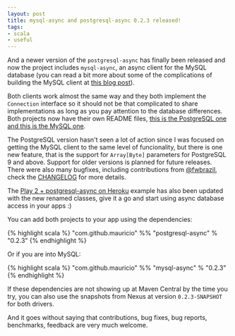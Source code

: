 ```yaml
---
layout: post
title: mysql-async and postgresql-async 0.2.3 released!
tags:
- scala
- useful
---
```


And a newer version of the `postgresql-async` has finally been released and now the project includes `mysql-async`, an
async client for the MySQL database (you can read a bit more about some of the complications of building the MySQL client
at [this blog post](http://mauricio.github.io/2013/05/13/turning-a-synchronous-client-into-async-or-why-the-mysql-protocol-is-so-absurdly-complicated-to-handle.html)).

Both clients work almost the same way and they both implement the `Connection` interface so it should not be that complicated
to share implementations as long as you pay attention to the database differences. Both projects now have their own
README files, [this is the PostgreSQL one](https://github.com/mauricio/postgresql-async/blob/master/postgresql-async/README.md)
[and this is the MySQL one](https://github.com/mauricio/postgresql-async/blob/master/mysql-async/README.md).

The PostgreSQL version hasn't seen a lot of action since I was focused on getting the MySQL client to the same level of
funcionality, but there is one new feature, that is the support for `Array[Byte]` parameters for PostgreSQL 9 and above.
Support for older versions is planned for future releases. There were also many bugfixes, including contributions from
[@fwbrazil](https://github.com/fwbrasil), check the [CHANGELOG](https://github.com/mauricio/postgresql-async/blob/master/CHANGELOG.md)
for more details.

The [Play 2 + postgresql-async on Heroku](http://mauricio.github.io/2013/04/29/async-database-access-with-postgresql-play-scala-and-heroku.html)
example has also been updated with the new renamed classes, give it a go and start using async database access in your apps :)

You can add both projects to your app using the dependencies:

{% highlight scala %}
"com.github.mauricio" %% "postgresql-async" % "0.2.3"
{% endhighlight %}

Or if you are into MySQL:

{% highlight scala %}
"com.github.mauricio" %% "mysql-async" % "0.2.3"
{% endhighlight %}

If these dependencies are not showing up at Maven Central by the time you try, you can also use the snapshots from Nexus
at version `0.2.3-SNAPSHOT` for both drivers.

And it goes without saying that contributions, bug fixes, bug reports, benchmarks, feedback are very much welcome.